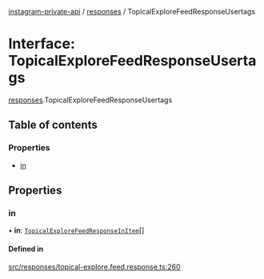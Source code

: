 [instagram-private-api](../../README.md) / [responses](../../modules/responses.md) / TopicalExploreFeedResponseUsertags

# Interface: TopicalExploreFeedResponseUsertags

[responses](../../modules/responses.md).TopicalExploreFeedResponseUsertags

## Table of contents

### Properties

- [in](TopicalExploreFeedResponseUsertags.md#in)

## Properties

### in

• **in**: [`TopicalExploreFeedResponseInItem`](TopicalExploreFeedResponseInItem.md)[]

#### Defined in

[src/responses/topical-explore.feed.response.ts:260](https://github.com/Nerixyz/instagram-private-api/blob/b3351b9/src/responses/topical-explore.feed.response.ts#L260)
